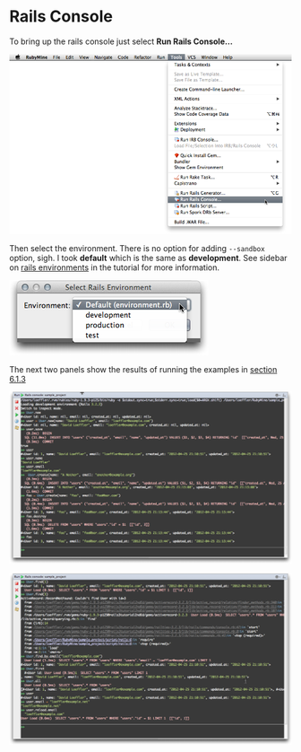 # Rails Console #
To bring up the rails console just select **Run Rails Console…**

![Tools dropdown menu](images/RailsConsole.png)

Then select the environment.  There is no option for adding `--sandbox` option, sigh. I took **default** which is the same as **development**. See sidebar on [rails environments] in the tutorial for more information.

![Select Rails Console Environment](images/RailsConsoleEnvironment.png)

The next two panels show the results of running the examples in [section 6.1.3]

![Rails console part 1](images/RailsConsoleOutput1.png)

![Rails console part 2](images/RailsConsoleOutput2.png)

[RubyMIne]:http://www.jetbrains.com/ruby/
[section 6.1.3]:http://ruby.railstutorial.org/chapters/modeling-users#sec-creating_user_objects
[rails environments]:http://ruby.railstutorial.org/chapters/sign-up#sidebar-rails_environments